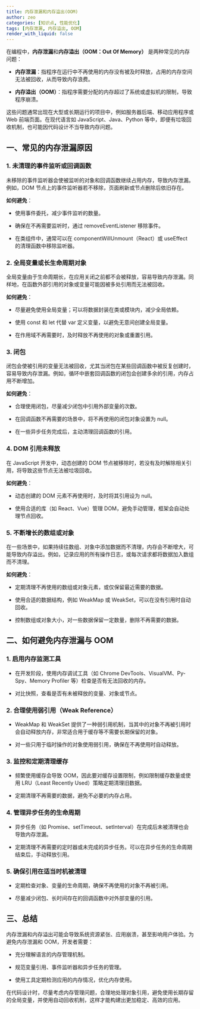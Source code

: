 ```yaml
---
title: 内存泄漏和内存溢出(OOM)
author: zeo
categories: [知识点, 性能优化]
tags: [内存泄漏, 内存溢出, OOM]
render_with_liquid: false
---
```


在编程中，**内存泄漏**和**内存溢出（OOM：Out Of Memory）** 是两种常见的内存问题：

  

- **内存泄漏**：指程序在运行中不再使用的内存没有被及时释放，占用的内存空间无法被回收，从而导致内存浪费。

- **内存溢出（OOM）**：指程序需要分配的内存超过了系统或虚拟机的限制，导致程序崩溃。

  

这些问题通常出现在大型或长期运行的项目中，例如服务器后端、移动应用程序或 Web 前端页面。在现代语言如 JavaScript、Java、Python 等中，即便有垃圾回收机制，也可能因代码设计不当导致内存问题。

  

## **一、常见的内存泄漏原因**

  

### **1. 未清理的事件监听或回调函数**

  

未移除的事件监听器会使被监听的对象和回调函数继续占用内存，导致内存泄漏。例如，DOM 节点上的事件监听器若不移除，页面刷新或节点删除后依旧存在。

  

**如何避免**：

  

- 使用事件委托，减少事件监听的数量。

- 确保在不再需要监听时，通过 removeEventListener 移除事件。

- 在类组件中，通常可以在 componentWillUnmount（React）或 useEffect 的清理函数中移除监听器。

  

### **2. 全局变量或长生命周期对象**

  

全局变量由于生命周期长，在应用关闭之前都不会被释放，容易导致内存泄漏。同样地，在函数外部引用的对象或变量可能因被多处引用而无法被回收。

  

**如何避免**：

  

- 尽量避免使用全局变量；可以将数据封装在类或模块内，减少全局依赖。

- 使用 const 和 let 代替 var 定义变量，以避免无意间创建全局变量。

- 在作用域不再需要时，及时释放不再使用的对象或重置引用。

  

### **3. 闭包**

  

闭包会使被引用的变量无法被回收，尤其当闭包在某些回调函数中被反复创建时，容易导致内存泄漏。例如，循环中嵌套回调函数的闭包会创建多余的引用，内存占用不断增加。

  

**如何避免**：

  

- 合理使用闭包，尽量减少闭包中引用外部变量的次数。

- 在回调函数不再需要的场景中，将不再使用的闭包对象设置为 null。

- 在一些异步任务完成后，主动清理回调函数的引用。

  

### **4. DOM 引用未释放**

  

在 JavaScript 开发中，动态创建的 DOM 节点被移除时，若没有及时解除相关引用，将导致这些节点无法被垃圾回收。

  

**如何避免**：

  

- 动态创建的 DOM 元素不再使用时，及时将其引用设为 null。

- 使用合适的库（如 React、Vue）管理 DOM，避免手动管理，框架会自动处理节点回收。

  

### **5. 不断增长的数组或对象**

  

在一些场景中，如果持续往数组、对象中添加数据而不清理，内存会不断增大，可能导致内存溢出。例如，记录应用的所有操作日志，或每次请求都将数据加入数组而不清理。

  

**如何避免**：

  

- 定期清理不再使用的数组或对象元素，或仅保留最近需要的数据。

- 使用合适的数据结构，例如 WeakMap 或 WeakSet，可以在没有引用时自动回收。

- 控制数组或对象大小，对一些数据保留一定数量，删除不再需要的数据。

  

## **二、如何避免内存泄漏与 OOM**

  

### 1. **启用内存监测工具**

- 在开发阶段，使用内存调试工具（如 Chrome DevTools、VisualVM、Py-Spy、Memory Profiler 等）检查是否有无法回收的内存。

- 对比快照，查看是否有未被释放的变量、对象或节点。

### 2. **合理使用弱引用（Weak Reference）**

- WeakMap 和 WeakSet 提供了一种弱引用机制，当其中的对象不再被引用时会自动释放内存，非常适合用于缓存等不需要长期保留的对象。

- 对一些只用于临时操作的对象使用弱引用，确保在不再使用时自动释放。

### 3. **监控和定期清理缓存**

- 频繁使用缓存会导致 OOM，因此要对缓存设置限制，例如限制缓存数量或使用 LRU（Least Recently Used）策略定期清理旧数据。

- 定期清理不再需要的数据，避免不必要的内存占用。

### 4. **管理异步任务的生命周期**

- 异步任务（如 Promise、setTimeout、setInterval）在完成后未被清理也会导致内存泄漏。

- 定期清理不再需要的定时器或未完成的异步任务。可以在异步任务的生命周期结束后，手动释放引用。

### 5. **确保引用在适当时机被清理**

- 定期检查对象、变量的生命周期，确保不再使用的对象不再被引用。

- 尽量减少闭包、长时间存在的回调函数中对外部变量的引用。

  

## **三、总结**

  

内存泄漏和内存溢出可能会导致系统资源紧张、应用崩溃，甚至影响用户体验。为避免内存泄漏和 OOM，开发者需要：

  

- 充分理解语言的内存管理机制。

- 规范变量引用、事件监听器和异步任务的管理。

- 使用工具定期检测应用的内存情况，优化内存使用。

  

在代码设计时，尽量考虑内存管理问题，合理地处理对象引用，避免使用长期存留的全局变量，并使用自动回收机制，这样才能构建出更加稳定、高效的应用。